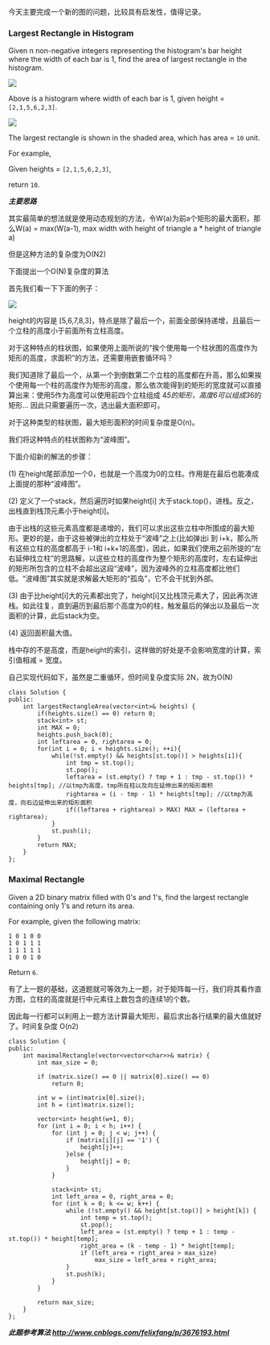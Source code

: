 今天主要完成一个新的图的问题，比较具有启发性，值得记录。

### Largest Rectangle in Histogram
Given n non-negative integers representing the histogram's bar height where the width of each bar is 1, find the area of largest rectangle in the histogram.

![](http://articles.leetcode.com/wp-content/uploads/2012/04/histogram.png)

Above is a histogram where width of each bar is 1, given height = `[2,1,5,6,2,3]`.

![](http://articles.leetcode.com/wp-content/uploads/2012/04/histogram_area.png)

The largest rectangle is shown in the shaded area, which has area = `10` unit.

For example,

Given heights = `[2,1,5,6,2,3]`,

return `10`.


***主要思路***

其实最简单的想法就是使用动态规划的方法，令W(a)为前a个矩形的最大面积，那么W(a) = max(W(a-1), max width with height of triangle a * height of triangle a)

但是这种方法的复杂度为O(N2)

下面提出一个O(N)复杂度的算法

首先我们看一下下面的例子：

![](http://images.cnitblog.com/i/48332/201404/201247315259174.png)


height的内容是 [5,6,7,8,3]，特点是除了最后一个，前面全部保持递增，且最后一个立柱的高度小于前面所有立柱高度。

对于这种特点的柱状图，如果使用上面所说的“挨个使用每一个柱状图的高度作为矩形的高度，求面积”的方法，还需要用嵌套循环吗？

我们知道除了最后一个，从第一个到倒数第二个立柱的高度都在升高，那么如果挨个使用每一个柱的高度作为矩形的高度，那么依次能得到的矩形的宽度就可以直接算出来：使用5作为高度可以使用前四个立柱组成 4*5的矩形，高度6可以组成3*6的矩形... 因此只需要遍历一次，选出最大面积即可。

对于这种类型的柱状图，最大矩形面积的时间复杂度是O(n)。

我们将这种特点的柱状图称为“波峰图”。

 

下面介绍新的解法的步骤：

(1) 在height尾部添加一个0，也就是一个高度为0的立柱。作用是在最后也能凑成上面提的那种“波峰图”。

(2) 定义了一个stack，然后遍历时如果height[i] 大于stack.top()，进栈。反之，出栈直到栈顶元素小于height[i]。

由于出栈的这些元素高度都是递增的，我们可以求出这些立柱中所围成的最大矩形。更妙的是，由于这些被弹出的立柱处于“波峰”之上(比如弹出i 到 i+k，那么所有这些立柱的高度都高于 i-1和 i+k+1的高度)，因此，如果我们使用之前所提的“左右延伸找立柱”的思路解，以这些立柱的高度作为整个矩形的高度时，左右延伸出的矩形所包含的立柱不会超出这段“波峰”，因为波峰外的立柱高度都比他们低。“波峰图”其实就是求解最大矩形的“孤岛”，它不会干扰到外部。

(3) 由于比height[i]大的元素都出完了，height[i]又比栈顶元素大了，因此再次进栈。如此往复，直到遍历到最后那个高度为0的柱，触发最后的弹出以及最后一次面积的计算，此后stack为空。

(4) 返回面积最大值。

栈中存的不是高度，而是height的索引，这样做的好处是不会影响宽度的计算，索引值相减 = 宽度。

自己实现代码如下，虽然是二重循环，但时间复杂度实际  2N，故为O(N)     
     
     



	class Solution {
    public:
        int largestRectangleArea(vector<int>& heights) {
            if(heights.size() == 0) return 0; 
            stack<int> st;
            int MAX = 0;
            heights.push_back(0);
            int leftarea = 0, rightarea = 0;
            for(int i = 0; i < heights.size(); ++i){
                while(!st.empty() && heights[st.top()] > heights[i]){
                    int tmp = st.top();
                    st.pop();
                    leftarea = (st.empty() ? tmp + 1 : tmp - st.top()) * heights[tmp]; //以tmp为高度，tmp所在柱以及向左延伸出来的矩形面积
                    rightarea = (i - tmp - 1) * heights[tmp]; //以tmp为高度，向右边延伸出来的矩形面积
                    if((leftarea + rightarea) > MAX) MAX = (leftarea + rightarea);
                }
                st.push(i);
            }
            return MAX;
        }
    };
    
    
    
###  Maximal Rectangle
Given a 2D binary matrix filled with 0's and 1's, find the largest rectangle containing only 1's and return its area.

For example, given the following matrix:

	1 0 1 0 0
	1 0 1 1 1
	1 1 1 1 1
	1 0 0 1 0

Return `6`.



有了上一题的基础，这道题就可等效为上一题，对于矩阵每一行，我们将其看作直方图，立柱的高度就是行中元素往上数包含的连续1的个数。

因此每一行都可以利用上一题方法计算最大矩形，最后求出各行结果的最大值就好了。时间复杂度 O(n2)


    class Solution {
    public:
        int maximalRectangle(vector<vector<char>>& matrix) {
            int max_size = 0;
        
            if (matrix.size() == 0 || matrix[0].size() == 0)
                return 0;
            
            int w = (int)matrix[0].size();
            int h = (int)matrix.size();
            
            vector<int> height(w+1, 0);
            for (int i = 0; i < h; i++) {
                for (int j = 0; j < w; j++) {
                    if (matrix[i][j] == '1') {
                        height[j]++;
                    }else {
                        height[j] = 0;
                    }
                }
                
                stack<int> st;
                int left_area = 0, right_area = 0;
                for (int k = 0; k <= w; k++) {
                    while (!st.empty() && height[st.top()] > height[k]) {
                        int temp = st.top();
                        st.pop();
                        left_area = (st.empty() ? temp + 1 : temp - st.top()) * height[temp];
                        right_area = (k - temp - 1) * height[temp];
                        if (left_area + right_area > max_size)
                            max_size = left_area + right_area;
                    }
                    st.push(k);
                }
            }
            
            return max_size;
        }
    };
    

***此题参考算法 <http://www.cnblogs.com/felixfang/p/3676193.html>***